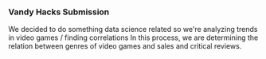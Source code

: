 ### Vandy Hacks Submission

We decided to do something data science related so we're analyzing trends in video games / finding correlations
In this process, we are determining the relation between genres of video games and sales and critical reviews. 

